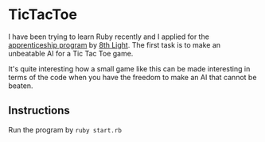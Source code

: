 TicTacToe
=========

I have been trying to learn Ruby recently and I applied for the [apprenticeship program](http://www.8thlight.com/apprenticeship) by [8th Light](http://www.8thlight.com/). The first task is to make an unbeatable AI for a Tic Tac Toe game.

It's quite interesting how a small game like this can be made interesting in terms of the code when you have the freedom to make an AI that cannot be beaten.

## Instructions

Run the program by `ruby start.rb`